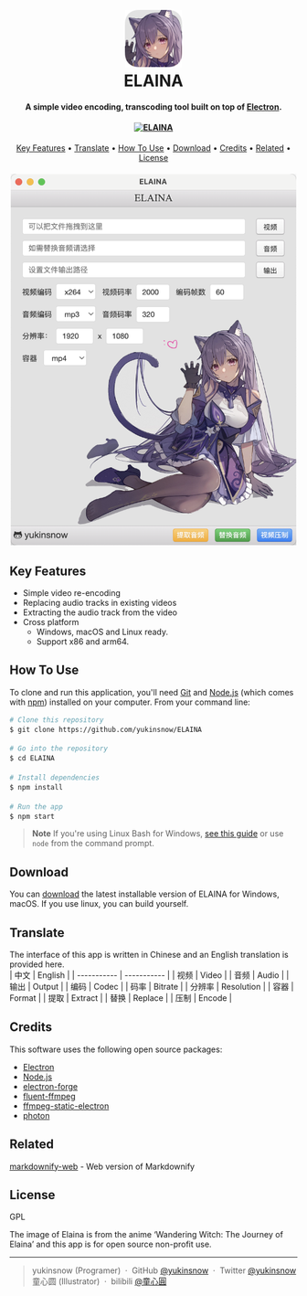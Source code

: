 
<h1 align="center">
  <br>
  <a href="https://github.com/yukinsnow/ELAINA"><img src="https://github.com/yukinsnow/ELAINA/blob/main/src/icons/icon.png" alt="ELAINA" width="100"></a>
  <br>
  ELAINA
  <br>
</h1>

<h4 align="center">A simple video encoding, transcoding tool built on top of <a href="http://electron.atom.io" target="_blank">Electron</a>.</h4>

<h4 align="center"><a href="https://app.travis-ci.com/yukinsnow/ELAINA"><img src="https://app.travis-ci.com/yukinsnow/ELAINA.svg?token=xQBfDUHExzq5p7L364LA&branch=main" alt="ELAINA"></h4>

<p align="center">
  <a href="#key-features">Key Features</a> •
  <a href="#translate">Translate</a> •
  <a href="#how-to-use">How To Use</a> •
  <a href="#download">Download</a> •
  <a href="#credits">Credits</a> •
  <a href="#related">Related</a> •
  <a href="#license">License</a>
</p>

<h4 align="center">
<img src="https://github.com/yukinsnow/ELAINA/blob/main/screenshot.png" alt="screenshot" width="500">
</h4>

## Key Features

* Simple video re-encoding
* Replacing audio tracks in existing videos
* Extracting the audio track from the video
* Cross platform
  - Windows, macOS and Linux ready.
  - Support x86 and arm64.

## How To Use

To clone and run this application, you'll need [Git](https://git-scm.com) and [Node.js](https://nodejs.org/en/download/) (which comes with [npm](http://npmjs.com)) installed on your computer. From your command line:

```bash
# Clone this repository
$ git clone https://github.com/yukinsnow/ELAINA

# Go into the repository
$ cd ELAINA

# Install dependencies
$ npm install

# Run the app
$ npm start
```

> **Note**
> If you're using Linux Bash for Windows, [see this guide](https://www.howtogeek.com/261575/how-to-run-graphical-linux-desktop-applications-from-windows-10s-bash-shell/) or use `node` from the command prompt.


## Download

You can [download](https://github.com/amitmerchant1990/electron-markdownify/releases/tag/v1.2.0) the latest installable version of ELAINA for Windows, macOS.
If you use linux, you can build yourself.

## Translate
The interface of this app is written in Chinese and an English translation is provided here.  
| 中文      | English |
| ----------- | ----------- |
| 视频         | Video       |
| 音频         | Audio        |
| 输出         | Output       |
| 编码         | Codec        |
| 码率         | Bitrate        |
| 分辨率        | Resolution        |
| 容器         | Format        |
| 提取         | Extract        |
| 替换         | Replace        |
| 压制         | Encode        |

## Credits

This software uses the following open source packages:

- [Electron](http://electron.atom.io/)
- [Node.js](https://nodejs.org/)
- [electron-forge](https://github.com/electron-userland/electron-forge)
- [fluent-ffmpeg](https://github.com/fluent-ffmpeg/node-fluent-ffmpeg)
- [ffmpeg-static-electron](https://github.com/pietrop/ffmpeg-static-electron)
- [photon](https://github.com/connors/photon/)

## Related

[markdownify-web](https://github.com/amitmerchant1990/markdownify-web) - Web version of Markdownify


## License

GPL  

The image of Elaina is from the anime ‘Wandering Witch: The Journey of Elaina’ and this app is for open source non-profit use.

---

> yukinsnow (Programer) &nbsp;&middot;&nbsp;
> GitHub [@yukinsnow](https://github.com/yukinsnow) &nbsp;&middot;&nbsp;
> Twitter [@yukinsnow](https://twitter.com/yukinsnow)  
> 童心圆 (Illustrator) &nbsp;&middot;&nbsp;
> bilibili [@童心圓](https://space.bilibili.com/358219200)